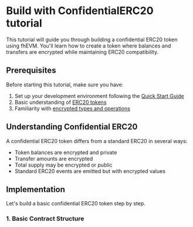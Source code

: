 # Build with ConfidentialERC20 tutorial

This tutorial will guide you through building a confidential ERC20 token using fhEVM. You'll learn how to create a token where balances and transfers are encrypted while maintaining ERC20 compatibility.

## Prerequisites

Before starting this tutorial, make sure you have:

1. Set up your development environment following the [Quick Start Guide](../getting_started/ethereum.md)
2. Basic understanding of [ERC20 tokens](https://ethereum.org/en/developers/docs/standards/tokens/erc-20/)
3. Familiarity with [encrypted types and operations](../fundamentals/types.md)

## Understanding Confidential ERC20

A confidential ERC20 token differs from a standard ERC20 in several ways:

- Token balances are encrypted and private
- Transfer amounts are encrypted
- Total supply may be encrypted or public
- Standard ERC20 events are emitted but with encrypted values

## Implementation

Let's build a basic confidential ERC20 token step by step.

### 1. Basic Contract Structure
